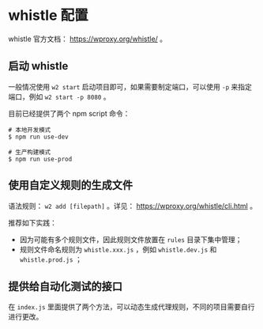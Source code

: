 # whistle 配置

whistle 官方文档： https://wproxy.org/whistle/ 。

## 启动 whistle

一般情况使用 `w2 start` 启动项目即可，如果需要制定端口，可以使用 `-p` 来指定端口，例如 `w2 start -p 8080` 。

目前已经提供了两个 npm script 命令：

```
# 本地开发模式
$ npm run use-dev

# 生产构建模式
$ npm run use-prod
```

## 使用自定义规则的生成文件

语法规则： `w2 add [filepath]` 。详见： https://wproxy.org/whistle/cli.html 。

推荐如下实践：

- 因为可能有多个规则文件，因此规则文件放置在 `rules` 目录下集中管理；
- 规则文件命名规则为 `whistle.xxx.js` ，例如 `whistle.dev.js` 和 `whistle.prod.js` ；

## 提供给自动化测试的接口

在 `index.js` 里面提供了两个方法，可以动态生成代理规则，不同的项目需要自行进行更改。
